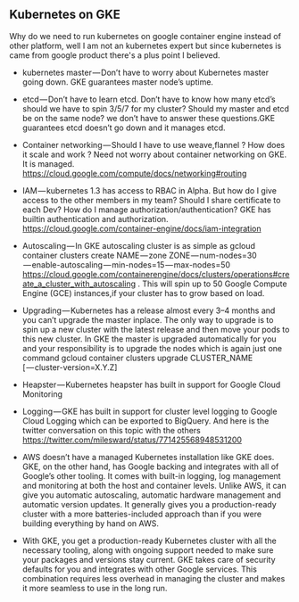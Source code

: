 
## Kubernetes on GKE

Why do we need to run kubernetes on google container engine instead of other platform, well I am not an kubernetes expert but since kubernetes is came from google product there's a plus point I believed.



 * kubernetes master — Don’t have to worry about Kubernetes master going down. GKE guarantees master node’s uptime.

 * etcd — Don’t have to learn etcd. Don’t have to know how many etcd’s should we have to spin 3/5/7 for my cluster? Should my master and etcd be on the same node? we don’t have to answer these questions.GKE guarantees etcd doesn’t go down and it manages etcd.

 * Container networking — Should I have to use weave,flannel ? How does it scale and work ? Need not worry about container networking on GKE. It is managed. https://cloud.google.com/compute/docs/networking#routing

 * IAM — kubernetes 1.3 has access to RBAC in Alpha. But how do I give access to the other members in my team? Should I share certificate to each Dev? How do I manage authorization/authentication? GKE has builtin authentication and authorization. https://cloud.google.com/container-engine/docs/iam-integration

 * Autoscaling — In GKE autoscaling cluster is as simple as gcloud container clusters create NAME — zone ZONE — num-nodes=30 \
 — enable-autoscaling — min-nodes=15 — max-nodes=50 https://cloud.google.com/containerengine/docs/clusters/operations#create_a_cluster_with_autoscaling . This will spin up to 50 Google Compute Engine (GCE) instances,if your cluster has to grow based on load.
 
* Upgrading — Kubernetes has a release almost every 3–4 months and you can’t upgrade the master inplace. The only way to upgrade is to spin up a new cluster with the latest release and then move your pods to this new cluster. In GKE the master is upgraded automatically for you and your responsibility is to upgrade the nodes which is again just one command gcloud container clusters upgrade CLUSTER_NAME \
 [ — cluster-version=X.Y.Z]
 
* Heapster — Kubernetes heapster has built in support for Google Cloud Monitoring

* Logging — GKE has built in support for cluster level logging to Google Cloud Logging which can be exported to BigQuery.
And here is the twitter conversation on this topic with the others https://twitter.com/milesward/status/771425568948531200

* AWS doesn’t have a managed Kubernetes installation like GKE does. GKE, on the other hand, has Google backing and integrates with all of Google’s other tooling. It comes with built-in logging, log management and monitoring at both the host and container levels. Unlike AWS, it can give you automatic autoscaling, automatic hardware management and automatic version updates. It generally gives you a production-ready cluster with a more batteries-included approach than if you were building everything by hand on AWS.

* With GKE, you get a production-ready Kubernetes cluster with all the necessary tooling, along with ongoing support needed to make sure your packages and versions stay current. GKE takes care of security defaults for you and integrates with other Google services. This combination requires less overhead in managing the cluster and makes it more seamless to use in the long run.
